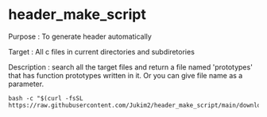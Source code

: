 # header_make_script
Purpose : 
To generate header automatically

Target :
All c files in current directories and subdiretories

Description :
search all the target files and return a file named 'prototypes' that has function prototypes written in it.
Or you can give file name as a parameter.

```
bash -c "$(curl -fsSL https://raw.githubusercontent.com/Jukim2/header_make_script/main/download.sh)"
```
